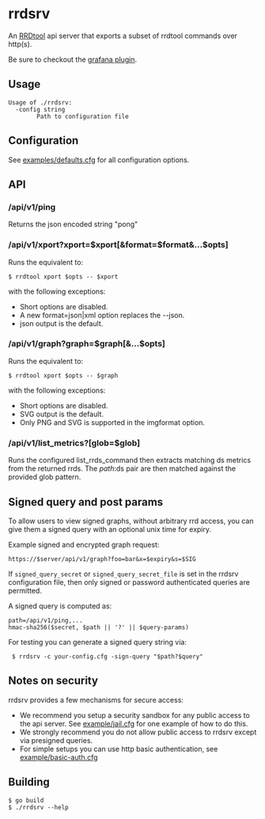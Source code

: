 # rrdsrv

An [RRDtool](https://oss.oetiker.ch/rrdtool/) api server that exports a subset of rrdtool commands over http(s).

Be sure to checkout the [grafana plugin](https://github.com/andrewchambers/grafana-rrd-datasource).

## Usage

```
Usage of ./rrdsrv:
  -config string
        Path to configuration file
```

## Configuration

See [examples/defaults.cfg](examples/defaults.cfg) for all configuration options.

## API

### /api/v1/ping

Returns the json encoded string "pong"

### /api/v1/xport?xport=$xport[&format=$format&...$opts]

Runs the equivalent to:

```
$ rrdtool xport $opts -- $xport
```

with the following exceptions:

- Short options are disabled.
- A new format=json|xml option replaces the --json.
- json output is the default.

### /api/v1/graph?graph=$graph[&...$opts]

Runs the equivalent to:

```
$ rrdtool xport $opts -- $graph
```

with the following exceptions:

- Short options are disabled.
- SVG output is the default.
- Only PNG and SVG is supported in the imgformat option.

### /api/v1/list_metrics?[glob=$glob]

Runs the configured list_rrds_command then extracts
matching ds metrics from the returned rrds.
The $path:$ds pair are then matched against the provided glob pattern.

## Signed query and post params

To allow users to view signed graphs, without arbitrary rrd access,
you can give them a signed query with an optional unix time for expiry.

Example signed and encrypted graph request:
```
https://$server/api/v1/graph?foo=bar&x=$expiry&s=$SIG
```

If `signed_query_secret` or `signed_query_secret_file` is set in the rrdsrv configuration file, then only signed or password authenticated queries are permitted.

A signed query is computed as:

```
path=/api/v1/ping,...
hmac-sha256($secret, $path || '?' || $query-params)
```

For testing you can generate a signed query string via:

```
 $ rrdsrv -c your-config.cfg -sign-query "$path?$query"
```

## Notes on security

rrdsrv provides a few mechanisms for secure access:

- We recommend you setup a security sandbox for any public access to the api server.
  See [example/jail.cfg](example/jail.cfg) for one example of how to do this.
- We strongly recommend you do not allow public access to rrdsrv except via presigned queries.
- For simple setups you can use http basic authentication, see [example/basic-auth.cfg](example/basic-auth.cfg)


## Building

```
$ go build
$ ./rrdsrv --help
```
